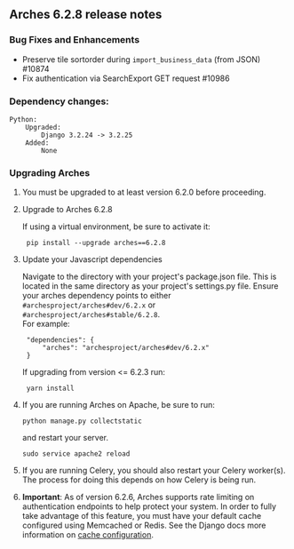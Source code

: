 Arches 6.2.8 release notes
--------------------------
### Bug Fixes and Enhancements

- Preserve tile sortorder during `import_business_data` (from JSON) #10874
- Fix authentication via SearchExport GET request #10986

### Dependency changes:
```
Python:
    Upgraded:
        Django 3.2.24 -> 3.2.25
    Added:
        None
```

### Upgrading Arches
1. You must be upgraded to at least version 6.2.0 before proceeding.

2. Upgrade to Arches 6.2.8

    If using a virtual environment, be sure to activate it:

        pip install --upgrade arches==6.2.8

3. Update your Javascript dependencies

    Navigate to the directory with your project's package.json file. This is located in the same directory as your project's settings.py file.
    Ensure your arches dependency points to either `#archesproject/arches#dev/6.2.x` or `#archesproject/arches#stable/6.2.8`.\
    For example:

        "dependencies": {
            "arches": "archesproject/arches#dev/6.2.x"
        }
    
    If upgrading from version <= 6.2.3 run:

        yarn install

4. If you are running Arches on Apache, be sure to run:

    ```
    python manage.py collectstatic
    ```
    and restart your server.
    ```
    sudo service apache2 reload
    ```

5. If you are running Celery, you should also restart your Celery worker(s). The process for doing this depends on how Celery is being run.

6. **Important**: As of version 6.2.6, Arches supports rate limiting on authentication endpoints to help protect your system. In order to fully take advantage of this feature, you must have your default cache configured using Memcached or Redis. See the Django docs more information on [cache configuration](https://docs.djangoproject.com/en/3.2/topics/cache/#setting-up-the-cache).
